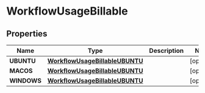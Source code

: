 
# WorkflowUsageBillable

## Properties
Name | Type | Description | Notes
------------ | ------------- | ------------- | -------------
**UBUNTU** | [**WorkflowUsageBillableUBUNTU**](WorkflowUsageBillableUBUNTU.md) |  |  [optional]
**MACOS** | [**WorkflowUsageBillableUBUNTU**](WorkflowUsageBillableUBUNTU.md) |  |  [optional]
**WINDOWS** | [**WorkflowUsageBillableUBUNTU**](WorkflowUsageBillableUBUNTU.md) |  |  [optional]



